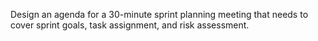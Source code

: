 Design an agenda for a 30-minute sprint planning meeting that needs to cover sprint goals, task assignment, and risk assessment.